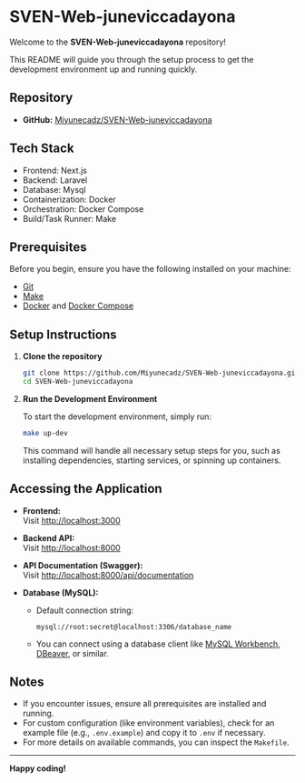 # SVEN-Web-juneviccadayona

Welcome to the **SVEN-Web-juneviccadayona** repository!

This README will guide you through the setup process to get the development environment up and running quickly.

## Repository

- **GitHub:** [Miyunecadz/SVEN-Web-juneviccadayona](https://github.com/Miyunecadz/SVEN-Web-juneviccadayona)

## Tech Stack

- Frontend: Next.js
- Backend: Laravel
- Database: Mysql
- Containerization: Docker
- Orchestration: Docker Compose
- Build/Task Runner: Make

## Prerequisites

Before you begin, ensure you have the following installed on your machine:

- [Git](https://git-scm.com/)
- [Make](https://www.gnu.org/software/make/manual/make.html)
- [Docker](https://www.docker.com/) and [Docker Compose](https://docs.docker.com/compose/)

## Setup Instructions

1. **Clone the repository**

   ```bash
   git clone https://github.com/Miyunecadz/SVEN-Web-juneviccadayona.git
   cd SVEN-Web-juneviccadayona
   ```

2. **Run the Development Environment**

   To start the development environment, simply run:

   ```bash
   make up-dev
   ```

   This command will handle all necessary setup steps for you, such as installing dependencies, starting services, or spinning up containers.

## Accessing the Application

- **Frontend:**  
  Visit [http://localhost:3000](http://localhost:3000)  

- **Backend API:**  
  Visit [http://localhost:8000](http://localhost:8000)  

- **API Documentation (Swagger):**  
  Visit [http://localhost:8000/api/documentation](http://localhost:8000/api/documentation)

- **Database (MySQL):**  
  - Default connection string:  
    ```
    mysql://root:secret@localhost:3306/database_name
    ```
  - You can connect using a database client like [MySQL Workbench](https://www.mysql.com/products/workbench/), [DBeaver](https://dbeaver.io/), or similar.


## Notes

- If you encounter issues, ensure all prerequisites are installed and running.
- For custom configuration (like environment variables), check for an example file (e.g., `.env.example`) and copy it to `.env` if necessary.
- For more details on available commands, you can inspect the `Makefile`.

---

**Happy coding!**